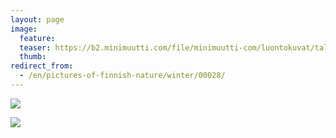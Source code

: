 ```yaml
---
layout: page
image:
  feature:
  teaser: https://b2.minimuutti.com/file/minimuutti-com/luontokuvat/talvi/DSC24163-245px.jpg
  thumb:
redirect_from:
  - /en/pictures-of-finnish-nature/winter/00028/
---
```


![](https://b2.minimuutti.com/file/minimuutti-com/luontokuvat/talvi/DSC24159-800px.jpg)

![](https://b2.minimuutti.com/file/minimuutti-com/luontokuvat/talvi/DSC24163-800px.jpg)
